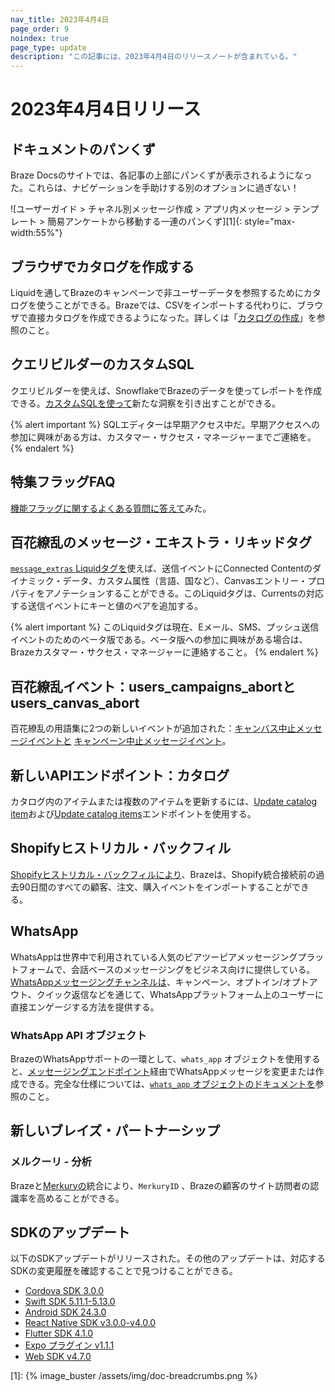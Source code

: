 ```yaml
---
nav_title: 2023年4月4日
page_order: 9
noindex: true
page_type: update
description: "この記事には、2023年4月4日のリリースノートが含まれている。"
---
```


# 2023年4月4日リリース

## ドキュメントのパンくず 
Braze Docsのサイトでは、各記事の上部にパンくずが表示されるようになった。これらは、ナビゲーションを手助けする別のオプションに過ぎない！

![ユーザーガイド > チャネル別メッセージ作成 > アプリ内メッセージ > テンプレート > 簡易アンケートから移動する一連のパンくず][1]{: style="max-width:55%"}

## ブラウザでカタログを作成する
Liquidを通してBrazeのキャンペーンで非ユーザーデータを参照するためにカタログを使うことができる。Brazeでは、CSVをインポートする代わりに、ブラウザで直接カタログを作成できるようになった。詳しくは「[カタログの作成]({{site.baseurl}}/user_guide/personalization_and_dynamic_content/catalogs/catalog)」を参照のこと。

## クエリビルダーのカスタムSQL
クエリビルダーを使えば、SnowflakeでBrazeのデータを使ってレポートを作成できる。[カスタムSQLを使って]({{site.baseurl}}/user_guide/data_and_analytics/query_builder/custom_sql)新たな洞察を引き出すことができる。

{% alert important %}
SQLエディターは早期アクセス中だ。早期アクセスへの参加に興味がある方は、カスタマー・サクセス・マネージャーまでご連絡を。
{% endalert %}

## 特集フラッグFAQ
[機能フラッグに関するよくある質問に答えて]({{site.baseurl}}/developer_guide/platform_wide/feature_flags/faq)みた。

## 百花繚乱のメッセージ・エキストラ・リキッドタグ
[`message_extras` Liquidタグを]({{site.baseurl}}/user_guide/personalization_and_dynamic_content/liquid/advanced_filters/message_extras)使えば、送信イベントにConnected Contentのダイナミック・データ、カスタム属性（言語、国など）、Canvasエントリー・プロパティをアノテーションすることができる。このLiquidタグは、Currentsの対応する送信イベントにキーと値のペアを追加する。

{% alert important %}
このLiquidタグは現在、Eメール、SMS、プッシュ送信イベントのためのベータ版である。ベータ版への参加に興味がある場合は、Brazeカスタマー・サクセス・マネージャーに連絡すること。
{% endalert %}

## 百花繚乱イベント：users_campaigns_abortとusers_canvas_abort
百花繚乱の用語集に2つの新しいイベントが追加された：[キャンバス中止メッセージイベントと]({{site.baseurl}}/user_guide/data_and_analytics/braze_currents/event_glossary/message_engagement_events#canvas-abort-message-events) [キャンペーン中止メッセージイベント]({{site.baseurl}}/user_guide/data_and_analytics/braze_currents/event_glossary/message_engagement_events#campaign-abort-message-events)。

## 新しいAPIエンドポイント：カタログ
カタログ内のアイテムまたは複数のアイテムを更新するには、[Update catalog item]({{site.baseurl}}/api/endpoints/catalogs/catalog_items/synchronous/put_update_catalog_item/)および[Update catalog items]({{site.baseurl}}/api/endpoints/catalogs/catalog_items/asynchronous/put_update_catalog_items/)エンドポイントを使用する。

## Shopifyヒストリカル・バックフィル
[Shopifyヒストリカル・バックフィルにより](https://www.braze.com/docs/partners/message_orchestration/channel_extensions/ecommerce/shopify/shopify_backfill/)、Brazeは、Shopify統合接続前の過去90日間のすべての顧客、注文、購入イベントをインポートすることができる。

## WhatsApp
WhatsAppは世界中で利用されている人気のピアツーピアメッセージングプラットフォームで、会話ベースのメッセージングをビジネス向けに提供している。[WhatsAppメッセージングチャンネルは]({{site.baseurl}}/user_guide/message_building_by_channel/whatsapp)、キャンペーン、オプトイン/オプトアウト、クイック返信などを通じて、WhatsAppプラットフォーム上のユーザーに直接エンゲージする方法を提供する。

### WhatsApp API オブジェクト
BrazeのWhatsAppサポートの一環として、`whats_app` オブジェクトを使用すると、[メッセージングエンドポイント]({{site.baseurl}}/api/endpoints/messaging)経由でWhatsAppメッセージを変更または作成できる。完全な仕様については、[`whats_app` オブジェクトのドキュメントを]({{site.baseurl}}/api/objects_filters/messaging/whats_app_object)参照のこと。

## 新しいブレイズ・パートナーシップ

### メルクーリ - 分析
Brazeと[Merkuryの]({{site.baseurl}}/partners/data_and_infrastructure_agility/analytics/merkury)統合により、`MerkuryID` 、Brazeの顧客のサイト訪問者の認識率を高めることができる。

## SDKのアップデート

以下のSDKアップデートがリリースされた。その他のアップデートは、対応するSDKの変更履歴を確認することで見つけることができる。

- [Cordova SDK 3.0.0](https://github.com/Appboy/appboy-cordova-sdk/blob/3.0.0/CHANGELOG.md)
- [Swift SDK 5.11.1-5.13.0](https://github.com/braze-inc/braze-swift-sdk/blob/main/CHANGELOG.md)
- [Android SDK 24.3.0](https://github.com/Appboy/appboy-android-sdk/blob/master/CHANGELOG.md)
- [React Native SDK v3.0.0-v4.0.0](https://github.com/braze-inc/braze-react-native-sdk/blob/master/CHANGELOG.md)
- [Flutter SDK 4.1.0](https://pub.dev/packages/braze_plugin/changelog)
- [Expo プラグイン v1.1.1](https://github.com/braze-inc/braze-expo-plugin/blob/main/CHANGELOG.md)
- [Web SDK v4.7.0](https://github.com/braze-inc/braze-web-sdk/blob/master/CHANGELOG.md)

[1]: {% image_buster /assets/img/doc-breadcrumbs.png %} 